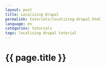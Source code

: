 ```yaml
---
layout: post
title: Localizing Drupal
permalink: tutorials/localizing-drupal.html
language: en
categories: tutorials
tags: localizing drupal tutorial
---
```


# {{ page.title }}

